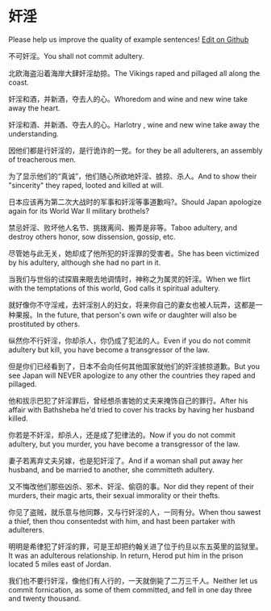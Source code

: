 # 奸淫

Please help us improve the quality of example sentences! [Edit on Github](https://github.com/jiyushe/jiyu-example-sentence-source/blob/main/chinese/jianyin.md)

<p><span class="chinese">不可奸淫。</span><span class="english">You shall not commit adultery.</span></p>

<p><span class="chinese">北欧海盗沿着海岸大肆奸淫劫掠。</span><span class="english">The Vikings raped and pillaged all along the coast.</span></p>

<p><span class="chinese">奸淫和酒，并新酒，夺去人的心。</span><span class="english">Whoredom and wine and new wine take away the heart.</span></p>

<p><span class="chinese">奸淫和酒、并新酒、夺去人的心。</span><span class="english">Harlotry , wine and new wine take away the understanding.</span></p>

<p><span class="chinese">因他们都是行奸淫的，是行诡诈的一党。</span><span class="english">for they be all adulterers, an assembly of treacherous men.</span></p>

<p><span class="chinese">为了显示他们的“真诚”，他们随心所欲地奸淫、掳掠、杀人。</span><span class="english">And to show their "sincerity" they raped, looted and killed at will.</span></p>

<p><span class="chinese">日本应该再为第二次大战时的军事和奸淫等事道歉吗?。</span><span class="english">Should Japan apologize again for its World War II military brothels?</span></p>

<p><span class="chinese">禁忌奸淫、败坏他人名节、挑拨离间、搬弄是非等。</span><span class="english">Taboo adultery, and destroy others honor, sow dissension, gossip, etc.</span></p>

<p><span class="chinese">尽管她与此无关，她却成了他所犯的奸淫罪的受害者。</span><span class="english">She has been victimized by his adultery, although she had no part in it.</span></p>

<p><span class="chinese">当我们与世俗的试探眉来眼去地调情时，神称之为属灵的奸淫。</span><span class="english">When we flirt with the temptations of this world, God calls it spiritual adultery.</span></p>

<p><span class="chinese">就好像你不守淫戒，去奸淫别人的妇女，将来你自己的妻女也被人玩弄，这都是一种果报。</span><span class="english">In the future, that person's own wife or daughter will also be prostituted by others.</span></p>

<p><span class="chinese">纵然你不行奸淫，你却杀人，你仍成了犯法的人。</span><span class="english">Even if you do not commit adultery but kill, you have become a transgressor of the law.</span></p>

<p><span class="chinese">但是你们已经看到了，日本不会向任何其他国家就他们的奸淫掳掠道歉。</span><span class="english">But you see Japan will NEVER apologize to any other the countries they raped and pillaged.</span></p>

<p><span class="chinese">他和拔示巴犯了奸淫罪后，曾经想杀害她的丈夫来掩饰自己的罪行。</span><span class="english">After his affair with Bathsheba he'd tried to cover his tracks by having her husband killed.</span></p>

<p><span class="chinese">你若是不奸淫，却杀人，还是成了犯律法的。</span><span class="english">Now if you do not commit adultery, but you murder, you have become a transgressor of the law.</span></p>

<p><span class="chinese">妻子若离弃丈夫另嫁，也是犯奸淫了。</span><span class="english">And if a woman shall put away her husband, and be married to another, she committeth adultery.</span></p>

<p><span class="chinese">又不悔改他们那些凶杀、邪术、奸淫、偷窃的事。</span><span class="english">Nor did they repent of their murders, their magic arts, their sexual immorality or their thefts.</span></p>

<p><span class="chinese">你见了盗贼，就乐意与他同夥，又与行奸淫的人，一同有分。</span><span class="english">When thou sawest a thief, then thou consentedst with him, and hast been partaker with adulterers.</span></p>

<p><span class="chinese">明明是希律犯了奸淫的罪，可是王却把约翰关进了位于约旦以东五英里的监狱里。</span><span class="english">It was an adulterous relationship. In return, Herod put him in the prison located 5 miles east of Jordan.</span></p>

<p><span class="chinese">我们也不要行奸淫，像他们有人行的，一天就倒毙了二万三千人。</span><span class="english">Neither let us commit fornication, as some of them committed, and fell in one day three and twenty thousand.</span></p>

